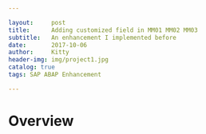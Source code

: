 ```yaml
---

layout:     post                  
title:      Adding customized field in MM01 MM02 MM03            
subtitle:   An enhancement I implemented before
date:       2017-10-06             
author:     Kitty                     
header-img: img/project1.jpg   
catalog: true                      
tags: SAP ABAP Enhancement

---
```


# Overview

